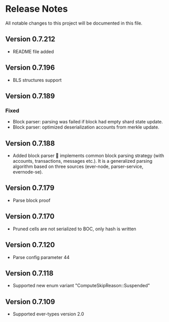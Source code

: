 # Release Notes

All notable changes to this project will be documented in this file.

## Version 0.7.212

- README file added

## Version 0.7.196

- BLS structures support

## Version 0.7.189

### Fixed

- Block parser: parsing was failed if block had empty shard state update.
- Block parser: optimized deserialization accounts from merkle update.  

## Version 0.7.188

- Added block parser  implements common block parsing strategy (with accounts, transactions, messages etc.).
  It is a generalized parsing algorithm based on three sources (ever-node, parser-service, evernode-se). 

## Version 0.7.179

- Parse block proof

## Version 0.7.170

- Pruned cells are not serialized to BOC, only hash is written

## Version 0.7.120

- Parse config parameter 44

## Version 0.7.118

- Supported new enum variant "ComputeSkipReason::Suspended"

## Version 0.7.109

- Supported ever-types version 2.0
